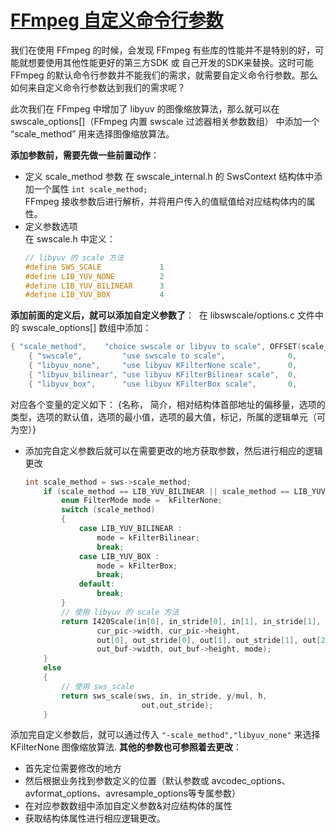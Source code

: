 # [FFmpeg 自定义命令行参数](https://github.com/GeorgeCh2/blog/issues/4)

我们在使用 FFmpeg 的时候，会发现 FFmpeg 有些库的性能并不是特别的好，可能就想要使用其他性能更好的第三方SDK 或 自己开发的SDK来替换。这时可能 FFmpeg 的默认命令行参数并不能我们的需求，就需要自定义命令行参数。那么如何来自定义命令行参数达到我们的需求呢？

此次我们在 FFmpeg 中增加了 libyuv 的图像缩放算法，那么就可以在 swscale_options[]（FFmpeg 内置 swscale 过滤器相关参数数组） 中添加一个 “scale_method” 用来选择图像缩放算法。

**添加参数前，需要先做一些前置动作**：

* 定义 scale_method 参数
  在 swscale_internal.h 的 SwsContext 结构体中添加一个属性 `int scale_method;`  
  FFmpeg 接收参数后进行解析，并将用户传入的值赋值给对应结构体内的属性。
* 定义参数选项  
  在 swscale.h 中定义：
  ```c
  // libyuv 的 scale 方法
  #define SWS_SCALE             1
  #define LIB_YUV_NONE          2
  #define LIB_YUV_BILINEAR      3
  #define LIB_YUV_BOX           4
  ```

**添加前面的定义后，就可以添加自定义参数了**：
​    在 libswscale/options.c 文件中的 swscale_options[] 数组中添加：
```c
{ "scale_method",    "choice swscale or libyuv to scale", OFFSET(scale_method), AV_OPT_TYPE_FLAGS,  { .i64 = SWS_SCALE          },  1,       2,              VE, "scale_method"},
    { "swscale",         "use swscale to scale",              0,                    AV_OPT_TYPE_CONST,  { .i64 = SWS_SCALE          },  INT_MIN, INT_MAX,        VE, "scale_method"},
    { "libyuv_none",     "use libyuv KFilterNone scale",      0,                    AV_OPT_TYPE_CONST,  { .i64 = LIB_YUV_NONE       },  INT_MIN, INT_MAX,        VE, "scale_method" },
    { "libyuv_bilinear", "use libyuv KFilterBilinear scale",  0,                    AV_OPT_TYPE_CONST,  { .i64 = LIB_YUV_BILINEAR   },  INT_MIN, INT_MAX,        VE, "scale_method" },
    { "libyuv_box",      "use libyuv KFilterBox scale",       0,                    AV_OPT_TYPE_CONST,  { .i64 = LIB_YUV_BOX        },  INT_MIN, INT_MAX,        VE, "scale_method" },

```

对应各个变量的定义如下：
{名称， 简介，相对结构体首部地址的偏移量，选项的类型，选项的默认值，选项的最小值，选项的最大值，标记，所属的逻辑单元（可为空）}
* 添加完自定义参数后就可以在需要更改的地方获取参数，然后进行相应的逻辑更改
  ```c
  int scale_method = sws->scale_method;
      if (scale_method == LIB_YUV_BILINEAR || scale_method == LIB_YUV_BOX || scale_method == LIB_YUV_NONE) {
          enum FilterMode mode =  kFilterNone;
          switch (scale_method)
          {
              case LIB_YUV_BILINEAR :
                  mode = kFilterBilinear;
                  break;
              case LIB_YUV_BOX :
                  mode = kFilterBox;
                  break;
              default:
                  break;
          }
          // 使用 libyuv 的 scale 方法
          return I420Scale(in[0], in_stride[0], in[1], in_stride[1], in[2], in_stride[2], 
                  cur_pic->width, cur_pic->height, 
                  out[0], out_stride[0], out[1], out_stride[1], out[2], out_stride[2], 
                  out_buf->width, out_buf->height, mode);
      } 
      else
      {
          // 使用 sws_scale
          return sws_scale(sws, in, in_stride, y/mul, h,
                            out,out_stride);
      }
  ```


添加完自定义参数后，就可以通过传入 `"-scale_method","libyuv_none"` 来选择 KFilterNone 图像缩放算法.
**其他的参数也可参照着去更改**：
* 首先定位需要修改的地方
* 然后根据业务找到参数定义的位置（默认参数或 avcodec_options、avformat_options、avresample_options等专属参数）
* 在对应参数数组中添加自定义参数&对应结构体的属性
* 获取结构体属性进行相应逻辑更改。